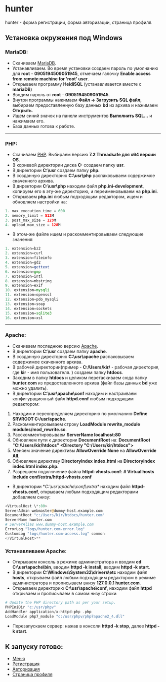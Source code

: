 # hunter

hunter - форма регистрации, форма авторизации, страница профиля.

## Установка окружения под Windows

### MariaDB:
- Скачиваем  [MariaDB](https://mariadb.org/download/).
- Устанавливаем. Во время установки создаем пароль по умолчанию для **root** - **0905194509051945**, отмечаем галочку **Enable access from remote machine for 'root' user**.
- Открываем программу **HeidiSQL** (устанавливается вместе с **mariaDB**)
- Вводим пароль от **root** - **0905194509051945**.
- Внутри программы нажимаем **Файл -> Загрузить SQL файл**, выбираем предоставленную базу данных **bd** из архива и нажимаем **Открыть**.
- Ищем синий значок на панели инструментов **Выполнить SQL...** и нажимаем его.
- База данных готова к работе.
---
### PHP:

- Скачиваем [PHP](https://windows.php.net/download/). Выбираем версию **7.2 Threadsafe для x64 версии OS**.
- В корневой директории диска **C:** создаем папку **usr**.
- В директории **C:\usr** создаем папку **php**.
- В созданную директорию **C:\usr\php** распаковываем содержимое скаченного архива.
- В директории **C:\usr\php** находим файл **php.ini-development**, копируем его в эту-же директорию, и переименовываем на **php.ini**.
- Открываем **php.ini** любым подходящим редактором, ищем и обновляем настройки на:
```php
1. max_execution_time = 600
2. memory_limit = 512M
3. post_max_size = 128M
4. upload_max_size = 128M
```
- В этом-же файле ищем и раскомментировываем следующие значения:
```php
1. extension=bz2
2. extension=curl
3. extension=fileinfo
4. extension=gd2
5. extension=gettext
6. extension=gmp
7. extension=intl
8. extension=mbstring
9. extension=exif
10. extension=mysqli
11. extension=openssl
12. extension=pdo_mysqli
13. extension=soap
14. extension=sockets
15. extension=sqlite3
16. extension=xsl
```
---
### Apache:
- Скачиваем последнюю версию [Apache](https://www.apachelounge.com/download/).
- В директории **C:\usr** создаем папку **apache**.
- В созданную директорию **C:\usr\apache** распаковываем содержимое скаченного архива.
- В рабочей директории(пример - **C:/Users/kir/** - рабочая директория, где **kir** - имя пользователя. ) создаем папку **htdocs**.
- Заходим в папку **htdocs** и целиком перетаскиваем сюда папку **hunter.com** из предоставленного архива (файл базы данных **bd** уже можно удалить).
- В директории **C:\usr\apache\conf** находим и настраиваем конфигурационный файл **httpd.conf** любым подходящим редактором:

1. Находим и переопределяем директорию по умолчанию **Define SRVROOT C:/usr/apache**.
2. Раскомментировываем строку **LoadModule rewrite_module modules/mod_rewrite.so**.
3. Расскомментировываем **ServerName localhost:80**
4. Обновляем пути к директории **DocumentRoot** на:
   **DocumentRoot "C:/Users/kir/htdocs"
   <Directory "C:/Users/kir/htdocs">**
5. Меняем значение директивы **AllowOverride None** на **AllowOverride All**.
6. Обновляем директиву **DirectoryIndex index.html** на **DirectoryIndex index.html index.php**.
7. Разрешаем подключение файла **httpd-vhosts.conf**:
   **# Virtual hosts
   Include conf/extra/httpd-vhosts.conf**

- В директории **C:\usr\apache\conf\extra\** находим файл **httpd-vhosts.conf**, открываем любым подходящим редакторами добавляем снизу:
```php
<VirtualHost \*:80>
ServerAdmin webmaster@dummy-host.example.com
DocumentRoot "c:/Users/kir/htdocs/hunter.com"
ServerName hunter.com
# ServerAlias www.dummy-host.example.com
ErrorLog "logs/hunter.com-error.log"
CustomLog "logs/hunter.com-access.log" common
</VirtualHost>**
```
### Устанавливаем Apache:

- Открываем консоль в режиме администратора и вводим **cd C:\usr\apache\bin**, вводим **httpd -k install**, вводим **httpd -k start**.
- В директории **C:\Windows\System32\drivers\etc** находим файл **hosts**, открываем файл любым подходящим редактором в режиме администратора и прописываем внизу **127.0.0.1 hunter.com**.
- Открываем директорию **C:\usr\apache\conf**, находим файл **httpd** открываем и прописываем в самом низу строки:
```php
# Update the PHP directory path as per your setup.
PHPIniDir "c:/usr/phpv"
AddHandler application/x-httpd-php .php
LoadModule php7_module "c:/usr/phpv/php7apache2_4.dll"
```
- Перезапускаем сервер: нажав в консоли **httpd -k stop**, далее **httpd -k start**.
## К запуску готово:
- [Меню](http://hunter.com/index.html)
- [Регистрация](http://hunter.com/registration.php)
- [Авторизация](http://hunter.com/auth.php)
- [Страница профиля](http://hunter.com/cabinet.php)